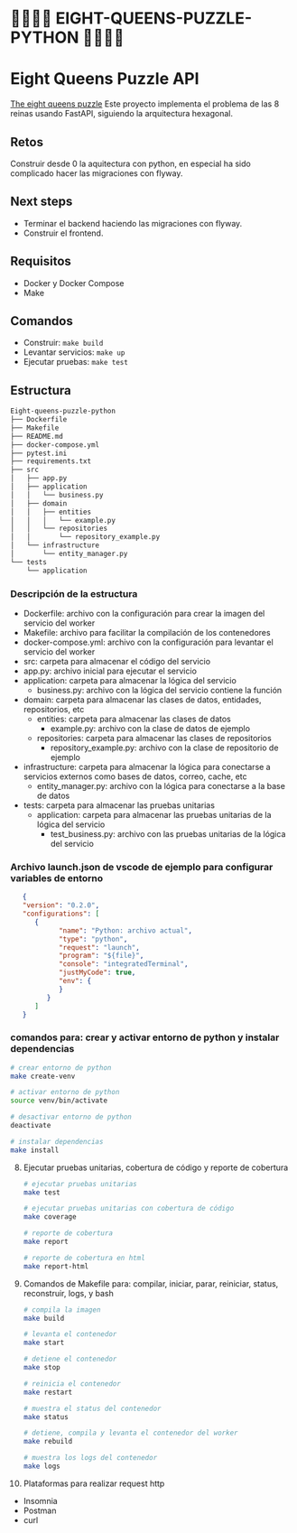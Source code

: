 # 👑👑👑👑 EIGHT-QUEENS-PUZZLE-PYTHON 👑👑👑👑

# Eight Queens Puzzle API

[The eight queens puzzle](https://en.wikipedia.org/wiki/Eight_queens_puzzle) Este proyecto implementa el problema de las 8 reinas usando FastAPI, siguiendo la arquitectura hexagonal. 

## Retos
Construir desde 0 la aquitectura con python, en especial ha sido complicado hacer las migraciones con flyway.

## Next steps
- Terminar el backend haciendo las migraciones con flyway.
- Construir el frontend.

## Requisitos

- Docker y Docker Compose
- Make

## Comandos

- Construir: `make build`
- Levantar servicios: `make up`
- Ejecutar pruebas: `make test`

## Estructura

```bash
Eight-queens-puzzle-python
├── Dockerfile
├── Makefile
├── README.md
├── docker-compose.yml
├── pytest.ini
├── requirements.txt
├── src
│   ├── app.py
│   ├── application
│   │   └── business.py
│   ├── domain
│   │   ├── entities
│   │   │   └── example.py
│   │   └── repositories
│   │       └── repository_example.py
│   └── infrastructure
│       └── entity_manager.py
└── tests
    └── application
```

### Descripción de la estructura

- Dockerfile: archivo con la configuración para crear la imagen del servicio del worker
- Makefile: archivo para facilitar la compilación de los contenedores
- docker-compose.yml: archivo con la configuración para levantar el servicio del worker
- src: carpeta para almacenar el código del servicio
- app.py: archivo inicial para ejecutar el servicio 
- application: carpeta para almacenar la lógica del servicio
   - business.py: archivo con la lógica del servicio contiene la función
- domain: carpeta para almacenar las clases de datos, entidades, repositorios, etc
   - entities: carpeta para almacenar las clases de datos
      - example.py: archivo con la clase de datos de ejemplo
   - repositories: carpeta para almacenar las clases de repositorios
      - repository_example.py: archivo con la clase de repositorio de ejemplo
- infrastructure: carpeta para almacenar la lógica para conectarse a servicios externos como bases de datos, correo, cache, etc
   - entity_manager.py: archivo con la lógica para conectarse a la base de datos
- tests: carpeta para almacenar las pruebas unitarias
   - application: carpeta para almacenar las pruebas unitarias de la lógica del servicio
      - test_business.py: archivo con las pruebas unitarias de la lógica del servicio


### Archivo launch.json de vscode de ejemplo para configurar variables de entorno
   ``` json
      {
      "version": "0.2.0",
      "configurations": [
         {
               "name": "Python: archivo actual",
               "type": "python",
               "request": "launch",
               "program": "${file}",
               "console": "integratedTerminal",
               "justMyCode": true,
               "env": {
               }
            }
         ]
      }
   ```


### comandos para: crear y activar entorno de python y instalar dependencias

   ```bash
   # crear entorno de python
   make create-venv

   # activar entorno de python
   source venv/bin/activate

   # desactivar entorno de python
   deactivate

   # instalar dependencias
   make install
   ```
8. Ejecutar pruebas unitarias, cobertura de código y reporte de cobertura

   ```bash
   # ejecutar pruebas unitarias
   make test

   # ejecutar pruebas unitarias con cobertura de código
   make coverage

   # reporte de cobertura
   make report

   # reporte de cobertura en html
   make report-html
   ```

9. Comandos de Makefile para: compilar, iniciar, parar, reiniciar, status, reconstruir, logs, y bash

   ```bash
   # compila la imagen
   make build

   # levanta el contenedor
   make start

   # detiene el contenedor
   make stop

   # reinicia el contenedor
   make restart

   # muestra el status del contenedor
   make status

   # detiene, compila y levanta el contenedor del worker
   make rebuild

   # muestra los logs del contenedor
   make logs

   ```
10. Plataformas para realizar request http
   - Insomnia
   - Postman
   - curl
